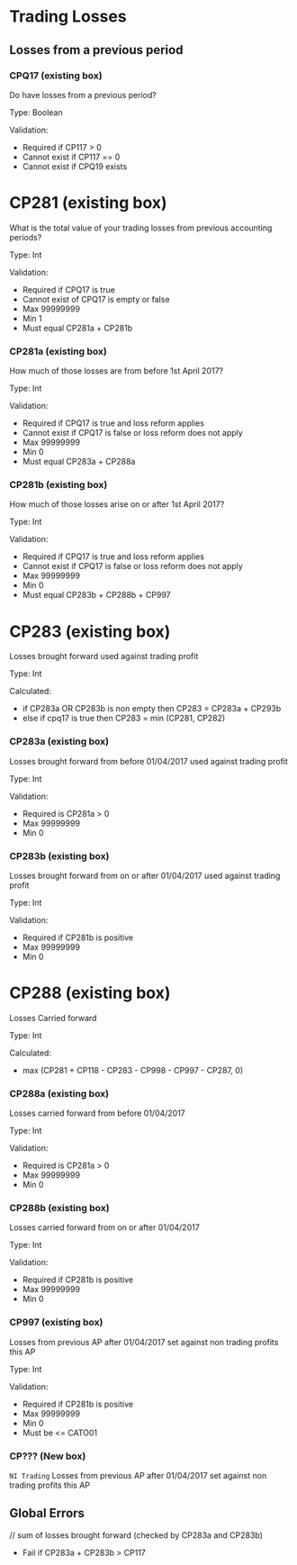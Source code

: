 # Trading Losses

## Losses from a previous period

### CPQ17 (existing box)
Do have losses from a previous period?

Type: Boolean

Validation:
* Required if CP117 > 0
* Cannot exist if CP117 == 0
* Cannot exist if CPQ19 exists

# CP281 (existing box) 
What is the total value of your trading losses from previous accounting periods?

Type: Int

Validation:
* Required if CPQ17 is true
* Cannot exist of CPQ17 is empty or false
* Max 99999999
* Min 1
* Must equal CP281a + CP281b 

### CP281a (existing box) 
How much of those losses are from before 1st April 2017?

Type: Int

Validation: 
* Required if CPQ17 is true and loss reform applies
* Cannot exist if CPQ17 is false or loss reform does not apply
* Max 99999999
* Min 0
* Must equal CP283a + CP288a

### CP281b (existing box) 
How much of those losses arise on or after 1st April 2017?

Type: Int

Validation: 
* Required if CPQ17 is true and loss reform applies
* Cannot exist if CPQ17 is false or loss reform does not apply
* Max 99999999
* Min 0
* Must equal CP283b + CP288b + CP997

# CP283 (existing box) 
Losses brought forward used against trading profit

Type: Int

Calculated:
* if CP283a OR CP283b is non empty then CP283 = CP283a + CP293b 
* else if cpq17 is true then CP283 = min (CP281, CP282)

### CP283a (existing box) 
Losses brought forward from before 01/04/2017 used against trading profit

Type: Int

Validation:
* Required is CP281a > 0
* Max 99999999
* Min 0

### CP283b (existing box) 
Losses brought forward from on or after 01/04/2017 used against trading profit

Type: Int

Validation: 
* Required if CP281b is positive
* Max 99999999
* Min 0

# CP288 (existing box) 
Losses Carried forward

Type: Int

Calculated:
* max (CP281 + CP118 - CP283 - CP998 - CP997 - CP287, 0)

### CP288a (existing box) 
Losses carried forward from before 01/04/2017

Type: Int

Validation:
* Required is CP281a > 0
* Max 99999999
* Min 0

### CP288b (existing box) 
Losses carried forward from on or after 01/04/2017

Type: Int

Validation: 
* Required if CP281b is positive
* Max 99999999
* Min 0


### CP997 (existing box) 
Losses from previous AP after 01/04/2017 set against non trading profits this AP

Type: Int

Validation: 
* Required if CP281b is positive
* Max 99999999
* Min 0
* Must be <= CATO01

### CP??? (New box)
`NI Trading` Losses from previous AP after 01/04/2017 set against non trading profits this AP


## Global Errors
// sum of losses brought forward (checked by CP283a and CP283b)
* Fail if CP283a + CP283b > CP117
